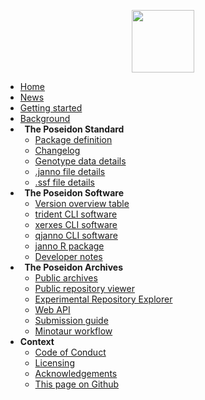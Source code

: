 <!-- docs/_sidebar.md -->

<p align="center">
  <img src="_media/Poseidon-App-Icon-White-BgSml.png" width = 100>
</p>

* [Home](home.md)
* [News](news.md)
* [Getting started](getting_started.md)
* [Background](background.md)
* **<i class="fas fa-clipboard-list" aria-hidden="true"></i>&nbsp; The Poseidon Standard**
	* [Package definition](standard.md)
	* [Changelog](changelog.md)
	* [Genotype data details](genotype_data.md)
	* [.janno file details](janno_details.md)
	* [.ssf file details](ssf_details.md)
* **<i class="fas fa-tools" aria-hidden="true"></i>&nbsp; The Poseidon Software**
	* [Version overview table](version_table.md)
	* [trident CLI software](trident.md)
	* [xerxes CLI software](xerxes.md)
	* [qjanno CLI software](qjanno.md)
	* [janno R package](janno_r_package.md)
	* [Developer notes](dev_notes.md)
* **<i class="fas fa-download" aria-hidden="true"></i>&nbsp; The Poseidon Archives**
	* [Public archives](archive_overview.md)
	* [<i class="fas fa-globe-europe" aria-hidden="true"></i> Public repository viewer](http://www.poseidon-adna.org/community-archive/)
	* [Experimental Repository Explorer](archive_explorer.md)
	* [Web API](web_api.md)
	* [Submission guide](archive_submission_guide.md)
	* [Minotaur workflow](minotaur.md)
* **Context**
	* [Code of Conduct](conduct.md)
	* [Licensing](licenses.md)
	* [Acknowledgements](acknowledgements.md)
	* [<i class="fab fa-github" aria-hidden="true"></i> This page on Github](https://github.com/poseidon-framework/poseidon-framework.github.io)
